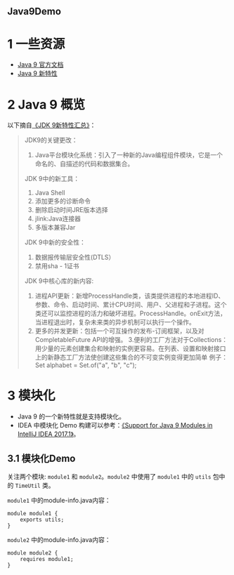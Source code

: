 Java9Demo
----
# 1 一些资源
* [Java 9 官方文档](https://docs.oracle.com/javase/9/)
* [Java 9 新特性](https://docs.oracle.com/javase/9/whatsnew/toc.htm#JSNEW-GUID-C23AFD78-C777-460B-8ACE-58BE5EA681F6)

# 2 Java 9 概览
以下摘自[《JDK 9新特性汇总》](http://blog.csdn.net/gmg082900/article/details/78067117)：
>
>JDK9的关键更改：
> 1. Java平台模块化系统：引入了一种新的Java编程组件模块，它是一个命名的、自描述的代码和数据集合。
>
>JDK 9中的新工具：
> 1. Java Shell
> 2. 添加更多的诊断命令
> 3. 删除启动时间JRE版本选择
> 4. jlink:Java连接器
> 5. 多版本兼容Jar
>
>JDK 9中新的安全性： 
> 1. 数据报传输层安全性(DTLS）
> 2. 禁用sha - 1证书
>
>JDK 9中核心库的新内容:
> 1. 进程API更新：新增ProcessHandle类，该类提供进程的本地进程ID、参数、命令、启动时间、累计CPU时间、用户、父进程和子进程。这个类还可以监控进程的活力和破坏进程。ProcessHandle。onExit方法，当进程退出时，复杂未来类的异步机制可以执行一个操作。 
> 2. 更多的并发更新：包括一个可互操作的发布-订阅框架，以及对CompletableFuture API的增强。
> 3.便利的工厂方法对于Collections：用少量的元素创建集合和映射的实例更容易。在列表、设置和映射接口上的新静态工厂方法使创建这些集合的不可变实例变得更加简单 例子：Set<String> alphabet = Set.of("a", "b", "c");

# 3 模块化
* Java 9 的一个新特性就是支持模块化。
* IDEA 中模块化 Demo 构建可以参考：[《Support for Java 9 Modules in IntelliJ IDEA 2017.1》](https://blog.jetbrains.com/idea/2017/03/support-for-java-9-modules-in-intellij-idea-2017-1/)。

## 3.1 模块化Demo
关注两个模块: `module1` 和 `module2`。`module2` 中使用了 `module1` 中的 `utils` 包中的 `TimeUtil` 类。

`module1` 中的module-info.java内容：
```
module module1 {
    exports utils;
}
```

`module2` 中的module-info.java内容：
```
module module2 {
    requires module1;
}
```



